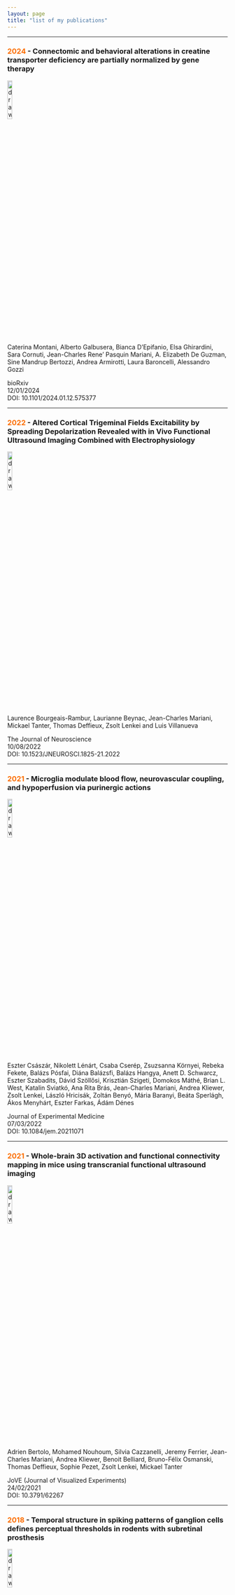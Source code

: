 ```yaml
---
layout: page
title: "list of my publications"
---
```


<hr color="#450000" size="8">

### <span style="color:#FC6F03">2024</span> - Connectomic and behavioral alterations in creatine transporter deficiency are partially normalized by gene therapy

<a href="https://JCMariani.github.io/04_Connectomic-Therapy_Montani_2023">
<img src="https://JCMariani.github.io/assets/img/2023_montani_Connectomic-and-behavioural.png" alt="drawing" width="15%" class="center"/>
</a>

Caterina Montani, Alberto Galbusera, Bianca D’Epifanio, Elsa Ghirardini, Sara Cornuti, Jean-Charles Rene’ Pasquin Mariani, A. Elizabeth De Guzman, Sine Mandrup Bertozzi, Andrea Armirotti, Laura Baroncelli, Alessandro Gozzi

bioRxiv <br>12/01/2024 <br>DOI: 10.1101/2024.01.12.575377

<hr color="#450000" size="8">

### <span style="color:#FC6F03">2022</span> - Altered Cortical Trigeminal Fields Excitability by Spreading Depolarization Revealed with in Vivo Functional Ultrasound Imaging Combined with Electrophysiology

<a href="https://JCMariani.github.io/03_Altered-Electrophysiology_Bourgeais_2022">
<img src="https://JCMariani.github.io/assets/img/2022_bourgeais_Altered-cortical.png" alt="drawing" width="15%" class="center"/>
</a>

Laurence Bourgeais-Rambur, Laurianne Beynac, Jean-Charles Mariani, Mickael Tanter, Thomas Deffieux, Zsolt Lenkei and Luis Villanueva

The Journal of Neuroscience <br>10/08/2022 <br>DOI: 10.1523/JNEUROSCI.1825-21.2022 

<hr color="#450000" size="8">

### <span style="color:#FC6F03">2021</span> - Microglia modulate blood flow, neurovascular coupling, and hypoperfusion via purinergic actions

<a href="https://JCMariani.github.io/02_microglia-actions_Csazar_2022">
<img src="https://JCMariani.github.io/assets/img/2022_Csazar_microglia-modeulates.png" alt="drawing" width="15%" class="center"/>
</a>

Eszter Császár, Nikolett Lénárt, Csaba Cserép, Zsuzsanna Környei, Rebeka Fekete, Balázs Pósfai, Diána Balázsfi, Balázs Hangya, Anett D. Schwarcz, Eszter Szabadits, Dávid Szöllősi, Krisztián Szigeti, Domokos Máthé, Brian L. West, Katalin Sviatkó, Ana Rita Brás, Jean-Charles Mariani, Andrea Kliewer, Zsolt Lenkei, László Hricisák, Zoltán Benyó, Mária Baranyi, Beáta Sperlágh, Ákos Menyhárt, Eszter Farkas, Ádám Dénes

Journal of Experimental Medicine <br>07/03/2022 <br>DOI: 10.1084/jem.20211071 

<hr color="#450000" size="8">

### <span style="color:#FC6F03">2021</span> - Whole-brain 3D activation and functional connectivity mapping in mice using transcranial functional ultrasound imaging

<a href="https://JCMariani.github.io/01_whole-imaging_Bertolo_2022">
<img src="https://JCMariani.github.io/assets/img/2021_Bertolo_whole-brain.png" alt="drawing" width="15%" class="center"/>
</a>

Adrien Bertolo, Mohamed Nouhoum, Silvia Cazzanelli, Jeremy Ferrier, Jean-Charles Mariani, Andrea Kliewer, Benoit Belliard, Bruno-Félix Osmanski, Thomas Deffieux, Sophie Pezet, Zsolt Lenkei, Mickael Tanter

JoVE (Journal of Visualized Experiments) <br>24/02/2021 <br>DOI: 10.3791/62267 

<hr color="#450000" size="8">

### <span style="color:#FC6F03">2018</span> - Temporal structure in spiking patterns of ganglion cells defines perceptual thresholds in rodents with subretinal prosthesis


<a href="https://JCMariani.github.io/00_Temporal-prosthesis_Ho_2018">
<img src="https://JCMariani.github.io/assets/img/2018_Ho_Temporal-structure.png" alt="drawing" width="15%" class="center"/>
</a>

Elton Ho, Henri Lorach, Georges Goetz, Florian Laszlo, Xin Lei, Theodore Kamins, Jean-Charles Mariani, Alexander Sher & Daniel Palanker 

Scientific reports <br>16/02/2018 <br>DOI: 10.1038/s41598-018-21447-1 


